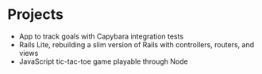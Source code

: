 # Projects

- App to track goals with Capybara integration tests
- Rails Lite, rebuilding a slim version of Rails with controllers, routers, and views
- JavaScript tic-tac-toe game playable through Node
